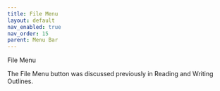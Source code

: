 ```yaml
---
title: File Menu
layout: default
nav_enabled: true
nav_order: 15
parent: Menu Bar
---
```


File Menu

The File Menu button was discussed previously in Reading and Writing Outlines.




